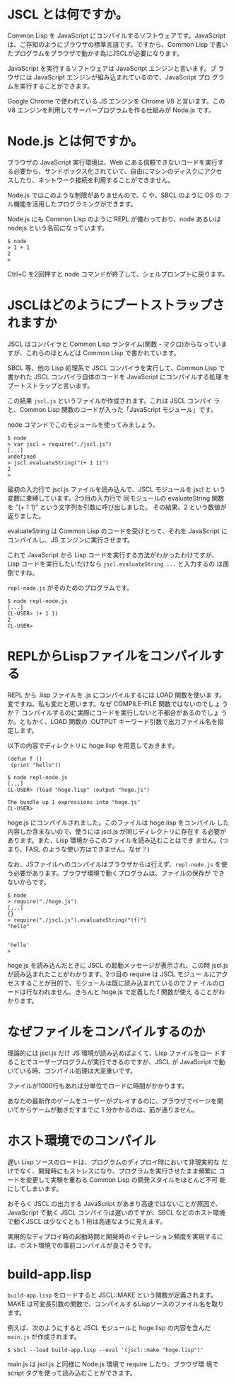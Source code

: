 # JSCL とは何ですか。

Common Lisp を JavaScript にコンパイルするソフトウェアです。JavaScript
は、ご存知のようにブラウザの標準言語です。ですから、Common Lisp で書い
たプログラムをブラウザで動かす為にJSCLが必要になります。

JavaScript を実行するソフトウェアは JavaScript エンジンと言います。ブ
ラウザには JavaScript エンジンが組み込まれているので、JavaScript プロ
グラムを実行することができます。

Google Chrome で使われている JS エンジンを Chrome V8 と言います。この
V8 エンジンを利用してサーバープログラムを作る仕組みが Node.js です。

# Node.js とは何ですか。

ブラウザの JavaScript 実行環境は、Web にある信頼できないコードを実行す
る必要から、サンドボックス化されていて、自由にマシンのディスクにアクセ
スしたり、ネットワーク接続を利用することができません。

Node.js ではこのような制限がありませんので、C や、SBCL のように OS の
フル機能を活用したプログラミングができます。

Node.js にも Common Lisp のように REPL が備わっており、node あるいは
nodejs という名前になっています。

```
$ node
> 1 + 1
2
>
```

Ctrl+C を2回押すと node コマンドが終了して、シェルプロンプトに戻ります。

# JSCLはどのようにブートストラップされますか

JSCL はコンパイラと Common Lisp ランタイム(関数・マクロ)からなっていま
すが、これらのほとんどは Common Lisp で書かれています。

SBCL 等、他の Lisp 処理系で JSCL コンパイラを実行して、Common Lisp で
書かれた JSCL コンパイラ自体のコードを JavaScript にコンパイルする処理
をブートストラップと言います。

この結果 `jscl.js` というファイルが作成されます。これは JSCL コンパイ
ラと、Common Lisp 関数のコードが入った「JavaScript モジュール」です。

node コマンドでこのモジュールを使ってみましょう。

```
$ node
> var jscl = require("./jscl.js")
[...]
undefined
> jscl.evaluateString("(+ 1 1)")
2
>
```

最初の入力行で jscl.js ファイルを読み込んで、JSCL モジュールを jscl と
いう変数に束縛しています。2つ目の入力行で 同モジュールの
evaluateString 関数を "(+ 1 1)" という文字列を引数に呼び出しました。
その結果、2 という数値が返りました。

evaluateString は Common Lisp のコードを受けとって、それを JavaScript
にコンパイルし、JS エンジンに実行させます。

これで JavaScript から Lisp コードを実行する方法がわかったわけですが、
Lisp コードを実行したいだけなら `jscl.evaluateString ...` と入力するの
は面倒ですね。

`repl-node.js` がそのためのプログラムです。

```
$ node repl-node.js
[...]
CL-USER> (+ 1 1)
2
CL-USER>
```

# REPLからLispファイルをコンパイルする

REPL から .lisp ファイルを .js にコンパイルするには LOAD 関数を使いま
す。変ですね。私も変だと思います。なぜ COMPILE-FILE 関数ではないのでしょ
うか？ コンパイルするのに実際にコードを実行しないと不都合があるのでしょ
うか。ともかく、LOAD 関数の :OUTPUT キーワード引数で出力ファイル名を指
定します。

以下の内容でディレクトリに hoge.lisp を用意しておきます。

```
(defun f ()
 (print "hello"))
```

```
$ node repl-node.js
[...]
CL-USER> (load "hoge.lisp" :output "hoge.js")

The bundle up 1 expressions into "hoge.js"
CL-USER>
```

hoge.js にコンパイルされました。このファイルは hoge.lisp をコンパイル
した内容しか含まないので、使うには jscl.js が同じディレクトリに存在す
る必要があります。また、Lisp 環境からこのファイルを読み込むことはでき
ません。(つまり、FASL のような使い方はできません。なぜ？)

なお、JSファイルへのコンパイルはブラウザからは行えず、`repl-node.js`
を使う必要があります。ブラウザ環境で動くプログラムは、ファイルの保存が
できないからです。

```
$ node
> require("./hoge.js")
[...]
{}
> require("./jscl.js").evaluateString("(f)")
"hello"


'hello'
>
```

hoge.js を読み込んだときに JSCL の起動メッセージが表示され、この時
jscl.js が読み込まれたことがわかります。2つ目の require は JSCL モジュー
ルにアクセスすることが目的で、モジュールは既に読み込まれているのでファ
イルのロードは行なわれません。きちんと hoge.js で定義した f 関数が使え
ることがわかります。

# なぜファイルをコンパイルするのか

理論的には jscl.js だけ JS 環境が読み込めばよくて、Lisp ファイルをロー
ドすることでユーザープログラムが実行できるのですが、JSCL が JavaScript
で動いている時、コンパイル処理は大変重いです。

ファイルが1000行もあれば分単位でロードに時間がかかります。

あなたの最新作のゲームをユーザーがプレイするのに、ブラウザでページを開
いてからゲームが動きだすまでに 1 分かかるのは、筋が通りません。

# ホスト環境でのコンパイル

遅い Lisp ソースのロードは、プログラムのディプロイ時において非現実的な
だけでなく、開発時にもストレスになり、プログラムを実行させたまま頻繁に
コードを変更して実験を重ねる Common Lisp の開発スタイルをほとんど不可
能にしてしまいます。

おそらく JSCL の出力する JavaScript があまり高速ではないことが原因で、
JavaScript で動く JSCL コンパイラは遅いのですが、SBCL などのホスト環境
で動くJSCL は少なくとも 1 桁は高速なように見えます。

実用的なディプロイ時の起動時間と開発時のイテレーション頻度を実現するに
は、ホスト環境での事前コンパイルが良さそうです。

# build-app.lisp

`build-app.lisp` をロードすると JSCL::MAKE という関数が定義されます。
MAKE は可変長引数の関数で、コンパイルするLispソースのファイル名を取り
ます。

例えば、次のようにすると JSCL モジュールと hoge.lisp の内容を含んだ
`main.js` が作成されます。

```
$ sbcl --load build-app.lisp --eval '(jscl::make "hoge.lisp")'
```

main.js は jscl.js と同様に Node.js 環境で require したり、ブラウザ環
境で script タグを使って読み込むことができます。
